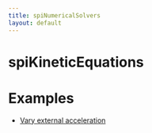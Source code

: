 ```yaml
---
title: spiNumericalSolvers
layout: default
---
```


# spiKineticEquations

# Examples

- [Vary external acceleration](./spipack/examples/KineticEquations/vary-external-acceleration/description.md)
